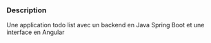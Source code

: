 ### Description
Une application todo list avec un backend en Java Spring Boot et une interface en Angular
